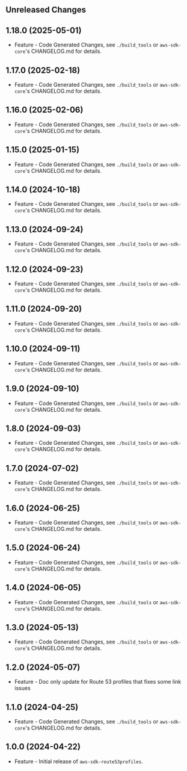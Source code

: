 Unreleased Changes
------------------

1.18.0 (2025-05-01)
------------------

* Feature - Code Generated Changes, see `./build_tools` or `aws-sdk-core`'s CHANGELOG.md for details.

1.17.0 (2025-02-18)
------------------

* Feature - Code Generated Changes, see `./build_tools` or `aws-sdk-core`'s CHANGELOG.md for details.

1.16.0 (2025-02-06)
------------------

* Feature - Code Generated Changes, see `./build_tools` or `aws-sdk-core`'s CHANGELOG.md for details.

1.15.0 (2025-01-15)
------------------

* Feature - Code Generated Changes, see `./build_tools` or `aws-sdk-core`'s CHANGELOG.md for details.

1.14.0 (2024-10-18)
------------------

* Feature - Code Generated Changes, see `./build_tools` or `aws-sdk-core`'s CHANGELOG.md for details.

1.13.0 (2024-09-24)
------------------

* Feature - Code Generated Changes, see `./build_tools` or `aws-sdk-core`'s CHANGELOG.md for details.

1.12.0 (2024-09-23)
------------------

* Feature - Code Generated Changes, see `./build_tools` or `aws-sdk-core`'s CHANGELOG.md for details.

1.11.0 (2024-09-20)
------------------

* Feature - Code Generated Changes, see `./build_tools` or `aws-sdk-core`'s CHANGELOG.md for details.

1.10.0 (2024-09-11)
------------------

* Feature - Code Generated Changes, see `./build_tools` or `aws-sdk-core`'s CHANGELOG.md for details.

1.9.0 (2024-09-10)
------------------

* Feature - Code Generated Changes, see `./build_tools` or `aws-sdk-core`'s CHANGELOG.md for details.

1.8.0 (2024-09-03)
------------------

* Feature - Code Generated Changes, see `./build_tools` or `aws-sdk-core`'s CHANGELOG.md for details.

1.7.0 (2024-07-02)
------------------

* Feature - Code Generated Changes, see `./build_tools` or `aws-sdk-core`'s CHANGELOG.md for details.

1.6.0 (2024-06-25)
------------------

* Feature - Code Generated Changes, see `./build_tools` or `aws-sdk-core`'s CHANGELOG.md for details.

1.5.0 (2024-06-24)
------------------

* Feature - Code Generated Changes, see `./build_tools` or `aws-sdk-core`'s CHANGELOG.md for details.

1.4.0 (2024-06-05)
------------------

* Feature - Code Generated Changes, see `./build_tools` or `aws-sdk-core`'s CHANGELOG.md for details.

1.3.0 (2024-05-13)
------------------

* Feature - Code Generated Changes, see `./build_tools` or `aws-sdk-core`'s CHANGELOG.md for details.

1.2.0 (2024-05-07)
------------------

* Feature - Doc only update for Route 53 profiles that fixes some link  issues

1.1.0 (2024-04-25)
------------------

* Feature - Code Generated Changes, see `./build_tools` or `aws-sdk-core`'s CHANGELOG.md for details.

1.0.0 (2024-04-22)
------------------

* Feature - Initial release of `aws-sdk-route53profiles`.

